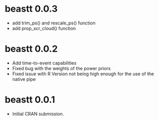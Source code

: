 # beastt 0.0.3 

* add trim_ps() and rescale_ps() function 
* add prop_scr_cloud() function 

# beastt 0.0.2

* Add time-to-event capabilities 
* Fixed bug with the weights of the power priors 
* Fixed issue with R Version not being high enough for the use of the native pipe

# beastt 0.0.1

* Initial CRAN submission.
